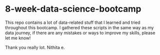# 8-week-data-science-bootcamp
This repo contains a lot of data-related stuff that I learned and tried throughout this bootcamp. 
I gathered these scripts in the same way as my data journey, if there are any mistakes or ways to improve my skills, please let me know!

Thank you really lot.
Nithita e.
